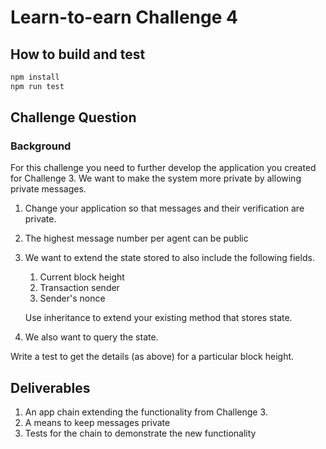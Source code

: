 # Learn-to-earn Challenge 4

## How to build and test

```sh
npm install
npm run test
```

## Challenge Question

### Background

For this challenge you need to further develop the application you created for Challenge 3.
We want to make the system more private by allowing private messages.

1. Change your application so that messages and their verification are private.

2. The highest message number per agent can be public

3. We want to extend the state stored to also include the following fields.

   1. Current block height
   2. Transaction sender
   3. Sender's nonce

   Use inheritance to extend your existing method that stores state.

4. We also want to query the state.

Write a test to get the details (as above) for a particular block height.

## Deliverables

1. An app chain extending the functionality from Challenge 3.
2. A means to keep messages private
3. Tests for the chain to demonstrate the new functionality
